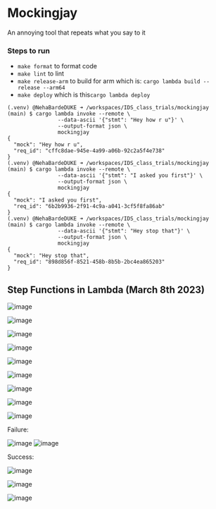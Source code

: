 # Mockingjay
An annoying tool that repeats what you say to it


### Steps to run

* `make format` to format code
* `make lint` to lint
* `make release-arm` to build for arm which is: `cargo lambda build --release --arm64`
* `make deploy` which is this`cargo lambda deploy`

```Working demo
(.venv) @NehaBardeDUKE ➜ /workspaces/IDS_class_trials/mockingjay (main) $ cargo lambda invoke --remote \
                --data-ascii '{"stmt": "Hey how r u"}' \
                --output-format json \
                mockingjay
{
  "mock": "Hey how r u",
  "req_id": "cffc8dae-945e-4a99-a06b-92c2a5f4e738"
}
(.venv) @NehaBardeDUKE ➜ /workspaces/IDS_class_trials/mockingjay (main) $ cargo lambda invoke --remote \
                --data-ascii '{"stmt": "I asked you first"}' \
                --output-format json \
                mockingjay
{
  "mock": "I asked you first",
  "req_id": "6b2b9936-2f91-4c9a-a041-3cf5f8fa86ab"
}
(.venv) @NehaBardeDUKE ➜ /workspaces/IDS_class_trials/mockingjay (main) $ cargo lambda invoke --remote \
                --data-ascii '{"stmt": "Hey stop that"}' \
                --output-format json \
                mockingjay
{
  "mock": "Hey stop that",
  "req_id": "898d856f-8521-458b-8b5b-2bc4ea865203"
}
```
## Step Functions in Lambda (March 8th 2023)
![image](https://user-images.githubusercontent.com/110474064/223866011-b7b14091-4398-49f3-a91b-f5d1df968145.png)

![image](https://user-images.githubusercontent.com/110474064/223866040-72509a3d-bae9-47b4-9a94-f7bf48c56f20.png)

![image](https://user-images.githubusercontent.com/110474064/223866072-a17a9e50-c29f-4c3f-9678-f399479e08ed.png)

![image](https://user-images.githubusercontent.com/110474064/223866111-888c76f9-995d-481a-9f7e-2031d92ed89d.png)

![image](https://user-images.githubusercontent.com/110474064/223866137-877fd4e8-3907-48e2-a084-2887c6072974.png)

![image](https://user-images.githubusercontent.com/110474064/223866166-b79bfd8d-6e2b-40c5-b507-fe8fb2903041.png)

![image](https://user-images.githubusercontent.com/110474064/223866203-67010071-e7f3-4592-997c-1b3d1acae24e.png)

![image](https://user-images.githubusercontent.com/110474064/223866226-8eefc923-6bc4-4385-aed6-327253eb2a0a.png)

![image](https://user-images.githubusercontent.com/110474064/223866252-87e023d2-cb64-4843-878f-fc6d58e884d9.png)

Failure:

![image](https://user-images.githubusercontent.com/110474064/223866285-b8709f02-eef7-45bc-a2df-cb28332d2a63.png)
![image](https://user-images.githubusercontent.com/110474064/223866360-c408eba6-2f26-4c19-8d58-d8ed03d1d827.png)

Success:

![image](https://user-images.githubusercontent.com/110474064/223866415-3bd99137-e1ca-461a-a0c7-cc7c209d4a4d.png)

![image](https://user-images.githubusercontent.com/110474064/223866437-0152a2c3-5e13-4cf1-a9d1-f6a1aa2855e9.png)

![image](https://user-images.githubusercontent.com/110474064/223866476-ab676732-75c3-40fa-8406-04b8e1ba9c39.png)


